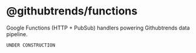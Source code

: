 # @githubtrends/functions

Google Functions (HTTP + PubSub) handlers powering Githubtrends data pipeline.

```
UNDER CONSTRUCTION
```
